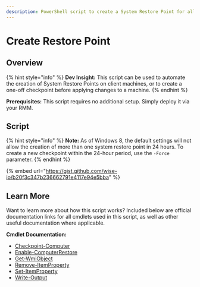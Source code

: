 ```yaml
---
description: PowerShell script to create a System Restore Point for all local drives.
---
```


# Create Restore Point

## Overview

{% hint style="info" %}
**Dev Insight:** This script can be used to automate the creation of System Restore Points on client machines, or to create a one-off checkpoint before applying changes to a machine.
{% endhint %}

**Prerequisites:** This script requires no additional setup. Simply deploy it via your RMM.

## Script

{% hint style="info" %}
**Note:** As of Windows 8, the default settings will not allow the creation of more than one system restore point in 24 hours. To create a new checkpoint within the 24-hour period, use the `-Force` parameter.
{% endhint %}

{% embed url="https://gist.github.com/wise-io/b20f3c347b236662791e4117e94e5bba" %}

## Learn More

Want to learn more about how this script works? Included below are official documentation links for all cmdlets used in this script, as well as other useful documentation where applicable.

**Cmdlet Documentation:**

* [Checkpoint-Computer](https://docs.microsoft.com/en-us/powershell/module/microsoft.powershell.management/checkpoint-computer?view=powershell-5.1\&viewFallbackFrom=%3Dpowershell-7.2)
* [Enable-ComputerRestore](https://docs.microsoft.com/en-us/powershell/module/microsoft.powershell.management/enable-computerrestore?view=powershell-5.1)
* [Get-WmiObject](https://docs.microsoft.com/en-us/powershell/module/microsoft.powershell.management/get-wmiobject?view=powershell-5.1)
* [Remove-ItemProperty](https://docs.microsoft.com/en-us/powershell/module/microsoft.powershell.management/remove-itemproperty?view=powershell-7.2)
* [Set-ItemProperty](https://docs.microsoft.com/en-us/powershell/module/microsoft.powershell.management/set-itemproperty?view=powershell-7.2)
* [Write-Output](https://docs.microsoft.com/en-us/powershell/module/microsoft.powershell.utility/write-output?view=powershell-7.2)
